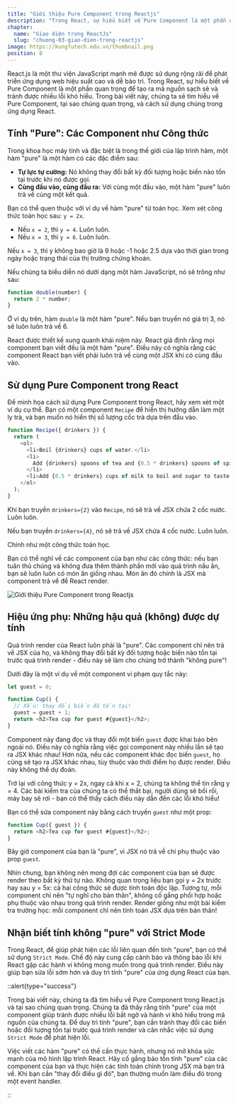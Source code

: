 ```yaml
---
title: "Giới thiệu Pure Component trong Reactjs"
description: "Trong React, sự hiểu biết về Pure Component là một phần quan trọng để tạo ra mã nguồn sạch sẽ và tránh được nhiều lỗi khó hiểu. Trong bài viết này, chúng ta sẽ tìm hiểu về Pure Component, tại sao chúng quan trọng, và cách sử dụng chúng trong ứng dụng React"
chapter:
  name: "Giao diện trong ReactJs"
  slug: "chuong-03-giao-dien-trong-reactjs"
image: https://kungfutech.edu.vn/thumbnail.png
position: 8
---
```


React.js là một thư viện JavaScript mạnh mẽ được sử dụng rộng rãi để phát triển ứng dụng web hiệu suất cao và dễ bảo trì. Trong React, sự hiểu biết về Pure Component là một phần quan trọng để tạo ra mã nguồn sạch sẽ và tránh được nhiều lỗi khó hiểu. Trong bài viết này, chúng ta sẽ tìm hiểu về Pure Component, tại sao chúng quan trọng, và cách sử dụng chúng trong ứng dụng React.

## Tính "Pure": Các Component như Công thức

Trong khoa học máy tính và đặc biệt là trong thế giới của lập trình hàm, một hàm "pure" là một hàm có các đặc điểm sau:

- **Tự lực tự cường:** Nó không thay đổi bất kỳ đối tượng hoặc biến nào tồn tại trước khi nó được gọi.
- **Cùng đầu vào, cùng đầu ra:** Với cùng một đầu vào, một hàm "pure" luôn trả về cùng một kết quả.

Bạn có thể quen thuộc với ví dụ về hàm "pure" từ toán học. Xem xét công thức toán học sau: `y = 2x`.

- Nếu `x = 2`, thì `y = 4`. Luôn luôn.
- Nếu `x = 3`, thì `y = 6`. Luôn luôn.

Nếu `x = 3`, thì y không bao giờ là 9 hoặc -1 hoặc 2.5 dựa vào thời gian trong ngày hoặc trạng thái của thị trường chứng khoán.

Nếu chúng ta biểu diễn nó dưới dạng một hàm JavaScript, nó sẽ trông như sau:

```javascript
function double(number) {
  return 2 * number;
}
```

Ở ví dụ trên, hàm `double` là một hàm "pure". Nếu bạn truyền nó giá trị 3, nó sẽ luôn luôn trả về 6.

React được thiết kế xung quanh khái niệm này. React giả định rằng mọi component bạn viết đều là một hàm "pure". Điều này có nghĩa rằng các component React bạn viết phải luôn trả về cùng một JSX khi có cùng đầu vào.

## Sử dụng Pure Component trong React

Để minh họa cách sử dụng Pure Component trong React, hãy xem xét một ví dụ cụ thể. Bạn có một component `Recipe` để hiển thị hướng dẫn làm một ly trà, và bạn muốn nó hiển thị số lượng cốc trà dựa trên đầu vào.

```javascript
function Recipe({ drinkers }) {
  return (
    <ol>
      <li>Boil {drinkers} cups of water.</li>
      <li>
        Add {drinkers} spoons of tea and {0.5 * drinkers} spoons of spice.
      </li>
      <li>Add {0.5 * drinkers} cups of milk to boil and sugar to taste.</li>
    </ol>
  );
}
```

Khi bạn truyền `drinkers={2}` vào `Recipe`, nó sẽ trả về JSX chứa 2 cốc nước. Luôn luôn.

Nếu bạn truyền `drinkers={4}`, nó sẽ trả về JSX chứa 4 cốc nước. Luôn luôn.

Chính như một công thức toán học.

Bạn có thể nghĩ về các component của bạn như các công thức: nếu bạn tuân thủ chúng và không đưa thêm thành phần mới vào quá trình nấu ăn, bạn sẽ luôn luôn có món ăn giống nhau. Món ăn đó chính là JSX mà component trả về để React render.

![Giới thiệu Pure Component trong Reactjs](https://github.com/techmely/hoc-lap-trinh/assets/29374426/9331e2a5-8d3d-4cc1-9f43-bd38f03b7692)

## Hiệu ứng phụ: Những hậu quả (không) được dự tính

Quá trình render của React luôn phải là "pure". Các component chỉ nên trả về JSX của họ, và không thay đổi bất kỳ đối tượng hoặc biến nào tồn tại trước quá trình render - điều này sẽ làm cho chúng trở thành "không pure"!

Dưới đây là một ví dụ về một component vi phạm quy tắc này:

```javascript
let guest = 0;

function Cup() {
  // Xấu: thay đổi biến đã tồn tại!
  guest = guest + 1;
  return <h2>Tea cup for guest #{guest}</h2>;
}
```

Component này đang đọc và thay đổi một biến `guest` được khai báo bên ngoài nó. Điều này có nghĩa rằng việc gọi component này nhiều lần sẽ tạo ra JSX khác nhau! Hơn nữa, nếu các component khác đọc biến `guest`, họ cũng sẽ tạo ra JSX khác nhau, tùy thuộc vào thời điểm họ được render. Điều này không thể dự đoán.

Trở lại với công thức y = 2x, ngay cả khi x = 2, chúng ta không thể tin rằng y = 4. Các bài kiểm tra của chúng ta có thể thất bại, người dùng sẽ bối rối, máy bay sẽ rơi - bạn có thể thấy cách điều này dẫn đến các lỗi khó hiểu!

Bạn có thể sửa component này bằng cách truyền `guest` như một prop:

```javascript
function Cup({ guest }) {
  return <h2>Tea cup for guest #{guest}</h2>;
}
```

Bây giờ component của bạn là "pure", vì JSX nó trả về chỉ phụ thuộc vào prop `guest`.

Nhìn chung, bạn không nên mong đợi các component của bạn sẽ được render theo bất kỳ thứ tự nào. Không quan trọng liệu bạn gọi y = 2x trước hay sau y = 5x: cả hai công thức sẽ được tính toán độc lập. Tương tự, mỗi component chỉ nên "tự nghĩ cho bản thân", không cố gắng phối hợp hoặc phụ thuộc vào nhau trong quá trình render. Render giống như một bài kiểm tra trường học: mỗi component chỉ nên tính toán JSX dựa trên bản thân!

## Nhận biết tính không "pure" với Strict Mode

Trong React, để giúp phát hiện các lỗi liên quan đến tính "pure", bạn có thể sử dụng `Strict Mode`. Chế độ này cung cấp cảnh báo và thông báo lỗi khi React gặp các hành vi không mong muốn trong quá trình render. Điều này giúp bạn sửa lỗi sớm hơn và duy trì tính "pure" của ứng dụng React của bạn.

::alert{type="success"}

Trong bài viết này, chúng ta đã tìm hiểu về Pure Component trong React.js và tại sao chúng quan trọng. Chúng ta đã thấy rằng tính "pure" của một component giúp tránh được nhiều lỗi bất ngờ và hành vi khó hiểu trong mã nguồn của chúng ta. Để duy trì tính "pure", bạn cần tránh thay đổi các biến hoặc đối tượng tồn tại trước quá trình render và cân nhắc việc sử dụng `Strict Mode` để phát hiện lỗi.

Việc viết các hàm "pure" có thể cần thực hành, nhưng nó mở khóa sức mạnh của mô hình lập trình React. Hãy cố gắng bảo tồn tính "pure" của các component của bạn và thực hiện các tính toán chính trong JSX mà bạn trả về. Khi bạn cần "thay đổi điều gì đó", bạn thường muốn làm điều đó trong một event handler.

::
